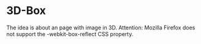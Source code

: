# 3D-Box
The idea is about an page with image in 3D.
Attention:
Mozilla Firefox does not support the -webkit-box-reflect CSS property.
